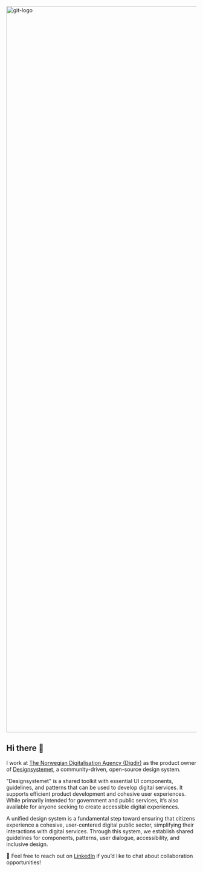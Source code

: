 
<img width="1920" alt="git-logo" src="https://github.com/user-attachments/assets/428a6642-6c5c-427a-bd43-9386c855deee">

## Hi there 👋

I work at [The Norwegian Digitalisation Agency (Digdir)](https://www.digdir.no) as the product owner of [Designsystemet](https://www.designsystemet.no), a community-driven, open-source design system.

"Designsystemet" is a shared toolkit with essential UI components, guidelines, and patterns that can be used to develop digital services. It supports efficient product development and cohesive user experiences. While primarily intended for government and public services, it’s also available for anyone seeking to create accessible digital experiences.

A unified design system is a fundamental step toward ensuring that citizens experience a cohesive, user-centered digital public sector, simplifying their interactions with digital services. Through this system, we establish shared guidelines for components, patterns, user dialogue, accessibility, and inclusive design.

💬 Feel free to reach out on [LinkedIn](https://www.linkedin.com/in/mrosvik/) if you’d like to chat about collaboration opportunities!
